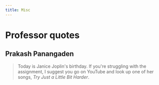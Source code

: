 ```yaml
---
title: Misc
---
```


# Professor quotes

## Prakash Panangaden

> Today is Janice Joplin's birthday. If you're struggling with the assignment,
> I suggest you go on YouTube and look up one of her songs, _Try Just a Little
> Bit Harder_.
